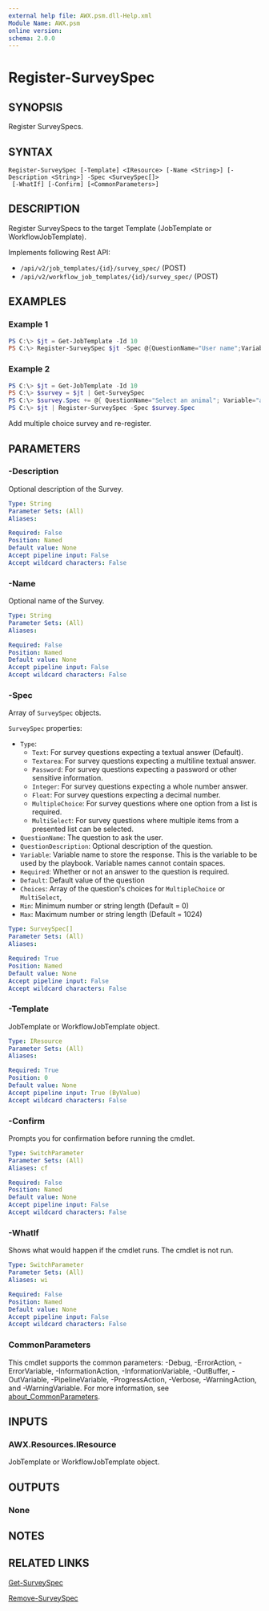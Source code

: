 ```yaml
---
external help file: AWX.psm.dll-Help.xml
Module Name: AWX.psm
online version:
schema: 2.0.0
---
```


# Register-SurveySpec

## SYNOPSIS
Register SurveySpecs.

## SYNTAX

```
Register-SurveySpec [-Template] <IResource> [-Name <String>] [-Description <String>] -Spec <SurveySpec[]>
 [-WhatIf] [-Confirm] [<CommonParameters>]
```

## DESCRIPTION
Register SurveySpecs to the target Template (JobTemplate or WorkflowJobTemplate).

Implements following Rest API:  
- `/api/v2/job_templates/{id}/survey_spec/` (POST)  
- `/api/v2/workflow_job_templates/{id}/survey_spec/` (POST)

## EXAMPLES

### Example 1
```powershell
PS C:\> $jt = Get-JobTemplate -Id 10
PS C:\> Register-SurveySpec $jt -Spec @{QuestionName="User name";Variable="user";Required=$true},@{QuestionName="Password";Variable="pass";Type="password";Required=$true}
```

### Example 2
```powershell
PS C:\> $jt = Get-JobTemplate -Id 10
PS C:\> $survey = $jt | Get-SurveySpec
PS C:\> $survey.Spec += @{ QuestionName="Select an animal"; Variable="animal"; Choices=@("cat","doc"); Type="multiplechoice" }
PS C:\> $jt | Register-SurveySpec -Spec $survey.Spec
```

Add multiple choice survey and re-register.

## PARAMETERS

### -Description
Optional description of the Survey.

```yaml
Type: String
Parameter Sets: (All)
Aliases:

Required: False
Position: Named
Default value: None
Accept pipeline input: False
Accept wildcard characters: False
```

### -Name
Optional name of the Survey.

```yaml
Type: String
Parameter Sets: (All)
Aliases:

Required: False
Position: Named
Default value: None
Accept pipeline input: False
Accept wildcard characters: False
```

### -Spec
Array of `SurveySpec` objects.

`SurveySpec` properties:  
- `Type`:  
  - `Text`: For survey questions expecting a textual answer (Default).  
  - `Textarea`: For survey questions expecting a multiline textual answer.  
  - `Password`: For survey questions expecting a password or other sensitive information.  
  - `Integer`: For survey questions expecting a whole number answer.  
  - `Float`: For survey questions expecting a decimal number.  
  - `MultipleChoice`: For survey questions where one option from a list is required.  
  - `MultiSelect`: For survey questions where multiple items from a presented list can be selected.  
- `QuestionName`: The question to ask the user.  
- `QuestionDescription`: Optional description of the question.  
- `Variable`: Variable name to store the response. This is the variable to be used by the playbook. Variable names cannot contain spaces.  
- `Required`: Whether or not an answer to the question is required.  
- `Default`: Default value of the question  
- `Choices`: Array of the question's choices for `MultipleChoice` or `MultiSelect`,   
- `Min`: Minimum number or string length (Default = 0)  
- `Max`: Maximum number or string length (Default = 1024)

```yaml
Type: SurveySpec[]
Parameter Sets: (All)
Aliases:

Required: True
Position: Named
Default value: None
Accept pipeline input: False
Accept wildcard characters: False
```

### -Template
JobTemplate or WorkflowJobTemplate object.

```yaml
Type: IResource
Parameter Sets: (All)
Aliases:

Required: True
Position: 0
Default value: None
Accept pipeline input: True (ByValue)
Accept wildcard characters: False
```

### -Confirm
Prompts you for confirmation before running the cmdlet.

```yaml
Type: SwitchParameter
Parameter Sets: (All)
Aliases: cf

Required: False
Position: Named
Default value: None
Accept pipeline input: False
Accept wildcard characters: False
```

### -WhatIf
Shows what would happen if the cmdlet runs.
The cmdlet is not run.

```yaml
Type: SwitchParameter
Parameter Sets: (All)
Aliases: wi

Required: False
Position: Named
Default value: None
Accept pipeline input: False
Accept wildcard characters: False
```

### CommonParameters
This cmdlet supports the common parameters: -Debug, -ErrorAction, -ErrorVariable, -InformationAction, -InformationVariable, -OutBuffer, -OutVariable, -PipelineVariable, -ProgressAction, -Verbose, -WarningAction, and -WarningVariable. For more information, see [about_CommonParameters](http://go.microsoft.com/fwlink/?LinkID=113216).

## INPUTS

### AWX.Resources.IResource
JobTemplate or WorkflowJobTemplate object.

## OUTPUTS

### None
## NOTES

## RELATED LINKS

[Get-SurveySpec](Get-SurveySpec.md)

[Remove-SurveySpec](Remove-SurveySpec.md)
